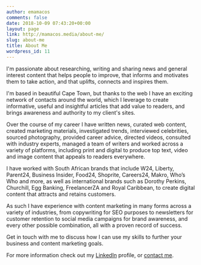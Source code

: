 ```yaml
---
author: emamacos
comments: false
date: 2018-10-09 07:43:20+00:00
layout: page
link: http://mamacos.media/about-me/
slug: about-me
title: About Me
wordpress_id: 11
---
```





I'm passionate about researching, writing and sharing news and general interest content that helps people to improve, that informs and motivates them to take action, and that uplifts, connects and inspires them. 







I'm based in beautiful Cape Town, but thanks to the web I have an exciting network of contacts around the world, which I leverage to create informative, useful and insightful articles that add value to readers, and brings awareness and authority to my client's sites. 






Over the course of my career I have written news, curated web content, created marketing materials, investigated trends, interviewed celebrities, sourced photography, provided career advice, directed videos, consulted with industry experts, managed a team of writers and worked across a variety of platforms, including print and digital to produce top text, video and image content that appeals to readers everywhere.




I have worked with South African brands that include W24, Liberty, Parent24, Business Insider, Food24, Shoprite, Careers24, Makro, Who’s Who and more, as well as international brands such as Dorothy Perkins, Churchill, Egg Banking, FreelancerZA and Royal Caribbean, to create digital content that attracts and retains customers.




As such I have experience with content marketing in many forms across a variety of industries, from copywriting for SEO purposes to newsletters for customer retention to social media campaigns for brand awareness, and every other possible combination, all with a proven record of success.




Get in touch with me to discuss how I can use my skills to further your business and content marketing goals.




For more information check out my [LinkedIn](https://www.linkedin.com/in/elizabeth-mamacos-12486117/) profile, or [contact me](http://www.mamacos.media/contactme/).
